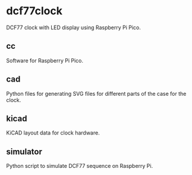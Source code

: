 # dcf77clock

DCF77 clock with LED display using Raspberry Pi Pico.


## cc

Software for Raspberry Pi Pico.


## cad

Python files for generating SVG files for different parts
of the case for the clock.


## kicad

KiCAD layout data for clock hardware.


## simulator

Python script to simulate DCF77 sequence on Raspberry Pi.
